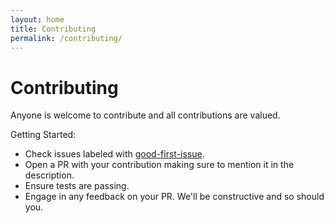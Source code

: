 ```yaml
---
layout: home
title: Contributing
permalink: /contributing/
---
```


# Contributing

Anyone is welcome to contribute and all contributions are valued.

Getting Started:

- Check issues labeled with [good-first-issue](https://github.com/news-collab/correx-next/issues?q=is%3Aopen+is%3Aissue+label%3A%22good+first+issue%22).
- Open a PR with your contribution making sure to mention it in the description.
- Ensure tests are passing.
- Engage in any feedback on your PR. We'll be constructive and so should you.
